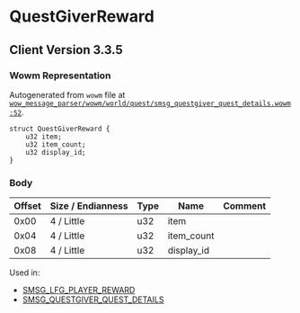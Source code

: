 # QuestGiverReward

## Client Version 3.3.5

### Wowm Representation

Autogenerated from `wowm` file at [`wow_message_parser/wowm/world/quest/smsg_questgiver_quest_details.wowm:52`](https://github.com/gtker/wow_messages/tree/main/wow_message_parser/wowm/world/quest/smsg_questgiver_quest_details.wowm#L52).
```rust,ignore
struct QuestGiverReward {
    u32 item;
    u32 item_count;
    u32 display_id;
}
```
### Body

| Offset | Size / Endianness | Type | Name | Comment |
| ------ | ----------------- | ---- | ---- | ------- |
| 0x00 | 4 / Little | u32 | item |  |
| 0x04 | 4 / Little | u32 | item_count |  |
| 0x08 | 4 / Little | u32 | display_id |  |


Used in:
* [SMSG_LFG_PLAYER_REWARD](smsg_lfg_player_reward.md)
* [SMSG_QUESTGIVER_QUEST_DETAILS](smsg_questgiver_quest_details.md)

